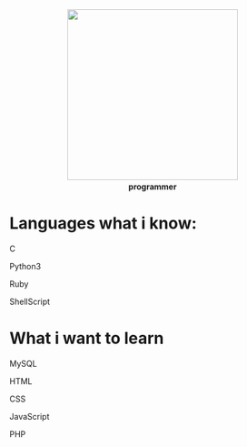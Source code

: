 <div id="header" align="center">
  <img src="https://media0.giphy.com/media/v1.Y2lkPTc5MGI3NjExZ2swcG9mY3Y3Mnd1Z3RpbmZkbDZ6bjlvamdsbXFlcGl5Y2ozazZqbiZlcD12MV9pbnRlcm5hbF9naWZfYnlfaWQmY3Q9Zw/u2pmTWUi0MXjyrMaVj/giphy.webp" width="300"/>
  <b><br>programmer</br></b>
</div>

# Languages what i know: 

C

Python3

Ruby

ShellScript

# What i want to learn

MySQL

HTML

CSS

JavaScript

PHP





